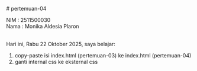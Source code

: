 # pertemuan-04

NIM : 2511500030<br>
Nama : Monika Aldesia Plaron <br><br>

Hari ini, Rabu 22 Oktober 2025, saya belajar:
<ol>
    <li>copy-paste isi index.html (pertemuan-03) ke index.html (pertemuan-04)</li>
    <li>ganti internal css ke eksternal css</li>